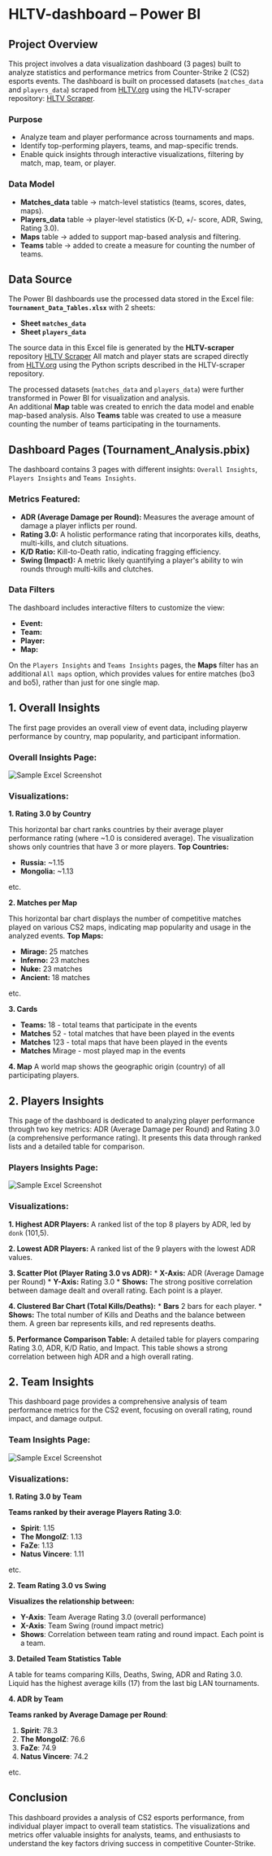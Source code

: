 # HLTV-dashboard – Power BI 
## Project Overview 

This project involves a data visualization dashboard (3 pages) built to analyze statistics and performance metrics from Counter-Strike 2 (CS2) esports events.
The dashboard is built on processed datasets (`matches_data` and `players_data`) scraped from [HLTV.org](https://www.hltv.org) using the HLTV-scraper repository: [HLTV Scraper](https://github.com/M4teusz00/HLTV-scraper).

### Purpose
- Analyze team and player performance across tournaments and maps.
- Identify top-performing players, teams, and map-specific trends.
- Enable quick insights through interactive visualizations, filtering by match, map, team, or player.

### Data Model
- **Matches_data** table → match-level statistics (teams, scores, dates, maps).  
- **Players_data** table → player-level statistics (K-D, +/- score, ADR, Swing, Rating 3.0).  
- **Maps** table → added to support map-based analysis and filtering.
- **Teams** table → added to create a measure for counting the number of teams.

## Data Source

The Power BI dashboards use the processed data stored in the Excel file: **`Tournament_Data_Tables.xlsx`** with 2 sheets:
- **Sheet `matches_data`** 
- **Sheet `players_data`** 

The source data in this Excel file is generated by the **HLTV-scraper** repository [HLTV Scraper](https://github.com/M4teusz00/HLTV-scraper) 
All match and player stats are scraped directly from [HLTV.org](https://www.hltv.org) using the Python scripts described in the HLTV-scraper repository.

The processed datasets (`matches_data` and `players_data`) were further transformed in Power BI for visualization and analysis.  
An additional **Map** table was created to enrich the data model and enable map-based analysis. Also **Teams** table was created to use a measure counting the number of teams participating in the tournaments.

## Dashboard Pages (Tournament_Analysis.pbix)
The dashboard contains 3 pages with different insights: `Overall Insights`, `Players Insights` and `Teams Insights`.

### Metrics Featured:
*   **ADR (Average Damage per Round):** Measures the average amount of damage a player inflicts per round.
*   **Rating 3.0:** A holistic performance rating that incorporates kills, deaths, multi-kills, and clutch situations.
*   **K/D Ratio:** Kill-to-Death ratio, indicating fragging efficiency.
*   **Swing (Impact):** A metric likely quantifying a player's ability to win rounds through multi-kills and clutches.

### Data Filters
The dashboard includes interactive filters to customize the view:
*   **Event:** 
*   **Team:** 
*   **Player:** 
*   **Map:**
  
On the `Players Insights` and `Teams Insights` pages, the **Maps** filter has an additional `All maps` option, which provides values for entire matches (bo3 and bo5), rather than just for one single map.

## 1. **Overall Insights**
The first page provides an overall view of event data, including playerw performance by country, map popularity, and participant information.

### Overall Insights Page:
![Sample Excel Screenshot](https://github.com/M4teusz00/HLTV-dashboard/blob/a41254e078649777a89059bd152f5f53c04e317d/Overall_Insights.png)

### Visualizations:

**1. Rating 3.0 by Country**

This horizontal bar chart ranks countries by their average player performance rating (where ~1.0 is considered average). The visualization shows only countries that have 3 or more players.
**Top Countries:**
*   **Russia:** ~1.15
*   **Mongolia:** ~1.13
  
etc.

**2. Matches per Map**

This horizontal bar chart displays the number of competitive matches played on various CS2 maps, indicating map popularity and usage in the analyzed events.
**Top Maps:**
*   **Mirage:** 25 matches
*   **Inferno:** 23 matches
*   **Nuke:** 23 matches
*   **Ancient:** 18 matches
  
etc.

**3. Cards**
*   **Teams:** 18 - total teams that participate in the events
*   **Matches** 52 - total matches that have been played in the events
*   **Matches** 123 - total maps that have been played in the events
*   **Matches** Mirage - most played map in the events
  
**4. Map**
A world map shows the geographic origin (country) of all participating players.

## 2. **Players Insights**
This page of the dashboard is dedicated to analyzing player performance through two key metrics: ADR (Average Damage per Round) and Rating 3.0 (a comprehensive performance rating). It presents this data through ranked lists and a detailed table for comparison.
     
### Players Insights Page:
![Sample Excel Screenshot](https://github.com/M4teusz00/HLTV-dashboard/blob/a41254e078649777a89059bd152f5f53c04e317d/Players_Insights.png)

### Visualizations:
**1.  Highest ADR Players:** A ranked list of the top 8 players by ADR, led by `donk` (101,5).
   
**2.  Lowest ADR Players:** A ranked list of the 9 players with the lowest ADR values.
   
**3.  Scatter Plot (Player Rating 3.0 vs ADR):**
    *   **X-Axis:** ADR (Average Damage per Round)
    *   **Y-Axis:** Rating 3.0
    *   **Shows:** The strong positive correlation between damage dealt and overall rating. Each point is a player.
      
**4.  Clustered Bar Chart (Total Kills/Deaths):**
    *   **Bars** 2 bars for each player.
    *   **Shows:** The total number of Kills and Deaths and the balance between them. A green bar represents kills, and red represents deaths.
      
**5.  Performance Comparison Table:** A detailed table for players comparing Rating 3.0, ADR, K/D Ratio, and Impact. This table shows a strong correlation between high ADR and a high overall rating.

## 2. **Team Insights**
This dashboard page provides a comprehensive analysis of team performance metrics for the CS2 event, focusing on overall rating, round impact, and damage output.

### Team Insights Page:
![Sample Excel Screenshot](https://github.com/M4teusz00/HLTV-dashboard/blob/a41254e078649777a89059bd152f5f53c04e317d/Teams_Insights.png)

### Visualizations:

**1. Rating 3.0 by Team**

**Teams ranked by their average Players Rating 3.0**:
- **Spirit**: 1.15
- **The MongolZ**: 1.13
- **FaZe**: 1.13
- **Natus Vincere**: 1.11
  
etc.

**2. Team Rating 3.0 vs Swing**

**Visualizes the relationship between:**
- **Y-Axis**: Team Average Rating 3.0 (overall performance)
- **X-Axis**: Team Swing (round impact metric)
- **Shows**: Correlation between team rating and round impact. Each point is a team.

**3. Detailed Team Statistics Table**

A table for teams comparing Kills, Deaths, Swing, ADR and Rating 3.0. Liquid has the highest average kills (17) from the last big LAN tournaments.

**4. ADR by Team**

**Teams ranked by Average Damage per Round**:
1. **Spirit**: 78.3
2. **The MongolZ**: 76.6
3. **FaZe**: 74.9
4. **Natus Vincere**: 74.2
   
etc.

## Conclusion
This dashboard provides a analysis of CS2 esports performance, from individual player impact to overall team statistics. The visualizations and metrics offer valuable insights for analysts, teams, and enthusiasts to understand the key factors driving success in competitive Counter-Strike.


